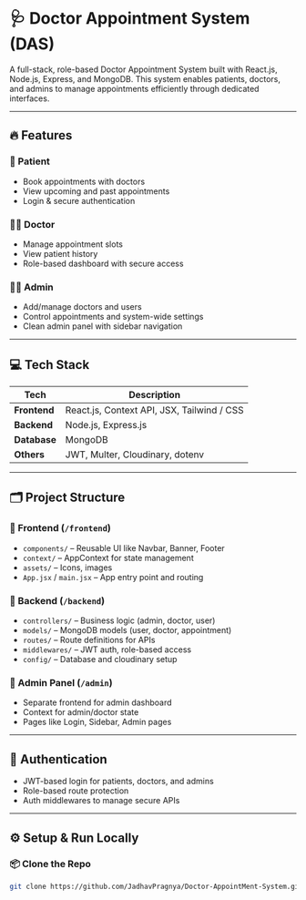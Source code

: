 # 🩺 Doctor Appointment System (DAS)

A full-stack, role-based Doctor Appointment System built with React.js, Node.js, Express, and MongoDB. This system enables patients, doctors, and admins to manage appointments efficiently through dedicated interfaces.

---

## 🔥 Features

### 👤 Patient
- Book appointments with doctors
- View upcoming and past appointments
- Login & secure authentication

### 👨‍⚕️ Doctor
- Manage appointment slots
- View patient history
- Role-based dashboard with secure access

### 🧑‍💼 Admin
- Add/manage doctors and users
- Control appointments and system-wide settings
- Clean admin panel with sidebar navigation

---

## 💻 Tech Stack

| Tech | Description |
|------|-------------|
| **Frontend** | React.js, Context API, JSX, Tailwind / CSS |
| **Backend** | Node.js, Express.js |
| **Database** | MongoDB |
| **Others** | JWT, Multer, Cloudinary, dotenv |

---

## 🗂️ Project Structure

### 📁 Frontend (`/frontend`)
- `components/` – Reusable UI like Navbar, Banner, Footer
- `context/` – AppContext for state management
- `assets/` – Icons, images
- `App.jsx` / `main.jsx` – App entry point and routing

### 📁 Backend (`/backend`)
- `controllers/` – Business logic (admin, doctor, user)
- `models/` – MongoDB models (user, doctor, appointment)
- `routes/` – Route definitions for APIs
- `middlewares/` – JWT auth, role-based access
- `config/` – Database and cloudinary setup

### 📁 Admin Panel (`/admin`)
- Separate frontend for admin dashboard
- Context for admin/doctor state
- Pages like Login, Sidebar, Admin pages

---

## 🔐 Authentication

- JWT-based login for patients, doctors, and admins
- Role-based route protection
- Auth middlewares to manage secure APIs

---

## ⚙️ Setup & Run Locally

### 📦 Clone the Repo
```bash
git clone https://github.com/JadhavPragnya/Doctor-AppointMent-System.git
